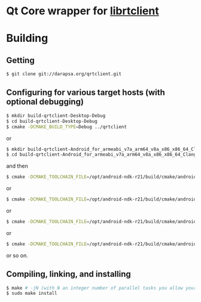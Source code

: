 # Qt Core wrapper for [librtclient](http://darapsa.org/librtclient)

# Building

## Getting

```sh
$ git clone git://darapsa.org/qrtclient.git
```

## Configuring for various target hosts (with optional debugging)

```sh
$ mkdir build-qrtclient-Desktop-Debug
$ cd build-qrtclient-Desktop-Debug
$ cmake -DCMAKE_BUILD_TYPE=Debug ../qrtclient
```

or

```sh
$ mkdir build-qrtclient-Android_for_armeabi_v7a_arm64_v8a_x86_x86_64_Clang_Qt_5_14_1_for_Android-Debug
$ cd build-qrtclient-Android_for_armeabi_v7a_arm64_v8a_x86_x86_64_Clang_Qt_5_14_1_for_Android-Debug
```

and then

```sh
$ cmake -DCMAKE_TOOLCHAIN_FILE=/opt/android-ndk-r21/build/cmake/android.toolchain.cmake -DCMAKE_FIND_ROOT_PATH=/opt/Qt5.14.1/5.14.1/android -DANDROID_NATIVE_API_LEVEL=21 -DANDROID_ABI=arm64-v8a -DCMAKE_INSTALL_PREFIX=/opt/Qt5.14.1/5.14.1/android -DCMAKE_BUILD_TYPE=Debug ../qrtclient
```

or

```sh
$ cmake -DCMAKE_TOOLCHAIN_FILE=/opt/android-ndk-r21/build/cmake/android.toolchain.cmake -DCMAKE_FIND_ROOT_PATH=/opt/Qt5.14.1/5.14.1/android -DANDROID_NATIVE_API_LEVEL=21 -DANDROID_ABI=armeabi_v7a -DCMAKE_INSTALL_PREFIX=/opt/Qt5.14.1/5.14.1/android -DCMAKE_BUILD_TYPE=Debug ../qrtclient
```

or

```sh
$ cmake -DCMAKE_TOOLCHAIN_FILE=/opt/android-ndk-r21/build/cmake/android.toolchain.cmake -DCMAKE_FIND_ROOT_PATH=/opt/Qt5.14.1/5.14.1/android -DANDROID_NATIVE_API_LEVEL=21 -DANDROID_ABI=x86 -DCMAKE_INSTALL_PREFIX=/opt/Qt5.14.1/5.14.1/android -DCMAKE_BUILD_TYPE=Debug ../qrtclient
```

or

```sh
$ cmake -DCMAKE_TOOLCHAIN_FILE=/opt/android-ndk-r21/build/cmake/android.toolchain.cmake -DCMAKE_FIND_ROOT_PATH=/opt/Qt5.14.1/5.14.1/android -DANDROID_NATIVE_API_LEVEL=21 -DANDROID_ABI=x86_64 -DCMAKE_INSTALL_PREFIX=/opt/Qt5.14.1/5.14.1/android -DCMAKE_BUILD_TYPE=Debug ../qrtclient
```

or so on.

## Compiling, linking, and installing

```sh
$ make # -jN (with N an integer number of parallel tasks you allow your computer to run for compiling this)
$ sudo make install
```
